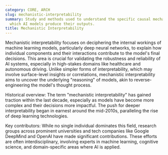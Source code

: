 ```yaml
---
category: CORE, ARCH
slug: mechanistic-interpretability
summary: Study and methods used to understand the specific causal mechanisms through
  which AI models produce their outputs.
title: Mechanistic Interpretability
---
```


Mechanistic interpretability focuses on deciphering the internal workings of machine learning models, particularly deep neural networks, to explain how individual components and their interactions contribute to the model's final decisions. This area is crucial for validating the robustness and reliability of AI systems, especially in high-stakes domains like healthcare and autonomous driving. Unlike simpler forms of interpretability, which may involve surface-level insights or correlations, mechanistic interpretability aims to uncover the underlying "reasoning" of models, akin to reverse-engineering the model's thought process.

Historical overview: The term "mechanistic interpretability" has gained traction within the last decade, especially as models have become more complex and their decisions more impactful. The push for deeper interpretability began in earnest around the mid-2010s, paralleling the rise of deep learning technologies.

Key contributors: While no single individual dominates this field, research groups across prominent universities and tech companies like Google DeepMind and OpenAI have made significant contributions. These efforts are often interdisciplinary, involving experts in machine learning, cognitive science, and domain-specific areas where AI is applied.